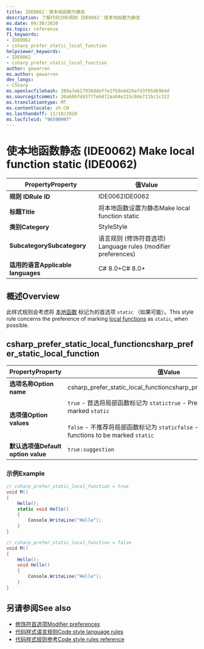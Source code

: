 ```yaml
---
title: IDE0062：使本地函数为静态
description: 了解代码分析规则 IDE0062：使本地函数为静态
ms.date: 09/30/2020
ms.topic: reference
f1_keywords:
- IDE0062
- csharp_prefer_static_local_function
helpviewer_keywords:
- IDE0062
- csharp_prefer_static_local_function
author: gewarren
ms.author: gewarren
dev_langs:
- CSharp
ms.openlocfilehash: 209a7eb17936ddeffe2fb9e4d29afd3f95d6984d
ms.sourcegitcommit: 30a686fd4377fe6472aa04e215c0de711bc1c322
ms.translationtype: MT
ms.contentlocale: zh-CN
ms.lasthandoff: 11/10/2020
ms.locfileid: "96590997"
---
```

# <a name="make-local-function-static-ide0062"></a><span data-ttu-id="2279f-103">使本地函数静态 (IDE0062) </span><span class="sxs-lookup"><span data-stu-id="2279f-103">Make local function static (IDE0062)</span></span>

|<span data-ttu-id="2279f-104">Property</span><span class="sxs-lookup"><span data-stu-id="2279f-104">Property</span></span>|<span data-ttu-id="2279f-105">值</span><span class="sxs-lookup"><span data-stu-id="2279f-105">Value</span></span>|
|-|-|
| <span data-ttu-id="2279f-106">**规则 ID**</span><span class="sxs-lookup"><span data-stu-id="2279f-106">**Rule ID**</span></span> | <span data-ttu-id="2279f-107">IDE0062</span><span class="sxs-lookup"><span data-stu-id="2279f-107">IDE0062</span></span> |
| <span data-ttu-id="2279f-108">**标题**</span><span class="sxs-lookup"><span data-stu-id="2279f-108">**Title**</span></span> | <span data-ttu-id="2279f-109">将本地函数设置为静态</span><span class="sxs-lookup"><span data-stu-id="2279f-109">Make local function static</span></span> |
| <span data-ttu-id="2279f-110">**类别**</span><span class="sxs-lookup"><span data-stu-id="2279f-110">**Category**</span></span> | <span data-ttu-id="2279f-111">Style</span><span class="sxs-lookup"><span data-stu-id="2279f-111">Style</span></span> |
| <span data-ttu-id="2279f-112">**Subcategory**</span><span class="sxs-lookup"><span data-stu-id="2279f-112">**Subcategory**</span></span> | <span data-ttu-id="2279f-113">语言规则 (修饰符首选项) </span><span class="sxs-lookup"><span data-stu-id="2279f-113">Language rules (modifier preferences)</span></span> |
| <span data-ttu-id="2279f-114">**适用的语言**</span><span class="sxs-lookup"><span data-stu-id="2279f-114">**Applicable languages**</span></span> | <span data-ttu-id="2279f-115">C# 8.0+</span><span class="sxs-lookup"><span data-stu-id="2279f-115">C# 8.0+</span></span> |

## <a name="overview"></a><span data-ttu-id="2279f-116">概述</span><span class="sxs-lookup"><span data-stu-id="2279f-116">Overview</span></span>

<span data-ttu-id="2279f-117">此样式规则会考虑将 [本地函数](../../../csharp/programming-guide/classes-and-structs/local-functions.md) 标记为的首选项 `static` （如果可能）。</span><span class="sxs-lookup"><span data-stu-id="2279f-117">This style rule concerns the preference of marking [local functions](../../../csharp/programming-guide/classes-and-structs/local-functions.md) as `static`, when possible.</span></span>

## <a name="csharp_prefer_static_local_function"></a><span data-ttu-id="2279f-118">csharp_prefer_static_local_function</span><span class="sxs-lookup"><span data-stu-id="2279f-118">csharp_prefer_static_local_function</span></span>

|<span data-ttu-id="2279f-119">Property</span><span class="sxs-lookup"><span data-stu-id="2279f-119">Property</span></span>|<span data-ttu-id="2279f-120">值</span><span class="sxs-lookup"><span data-stu-id="2279f-120">Value</span></span>|
|-|-|
| <span data-ttu-id="2279f-121">**选项名称**</span><span class="sxs-lookup"><span data-stu-id="2279f-121">**Option name**</span></span> | <span data-ttu-id="2279f-122">csharp_prefer_static_local_function</span><span class="sxs-lookup"><span data-stu-id="2279f-122">csharp_prefer_static_local_function</span></span> |
| <span data-ttu-id="2279f-123">**选项值**</span><span class="sxs-lookup"><span data-stu-id="2279f-123">**Option values**</span></span> | <span data-ttu-id="2279f-124">`true` - 首选将局部函数标记为 `static`</span><span class="sxs-lookup"><span data-stu-id="2279f-124">`true` - Prefer local functions to be marked `static`</span></span><br /><br /><span data-ttu-id="2279f-125">`false` - 不推荐将局部函数标记为 `static`</span><span class="sxs-lookup"><span data-stu-id="2279f-125">`false` - Don't prefer local functions to be marked `static`</span></span> |
| <span data-ttu-id="2279f-126">**默认选项值**</span><span class="sxs-lookup"><span data-stu-id="2279f-126">**Default option value**</span></span> | `true:suggestion` |

### <a name="example"></a><span data-ttu-id="2279f-127">示例</span><span class="sxs-lookup"><span data-stu-id="2279f-127">Example</span></span>

```csharp
// csharp_prefer_static_local_function = true
void M()
{
    Hello();
    static void Hello()
    {
        Console.WriteLine("Hello");
    }
}

// csharp_prefer_static_local_function = false
void M()
{
    Hello();
    void Hello()
    {
        Console.WriteLine("Hello");
    }
}
```

## <a name="see-also"></a><span data-ttu-id="2279f-128">另请参阅</span><span class="sxs-lookup"><span data-stu-id="2279f-128">See also</span></span>

- [<span data-ttu-id="2279f-129">修饰符首选项</span><span class="sxs-lookup"><span data-stu-id="2279f-129">Modifier preferences</span></span>](modifier-preferences.md)
- [<span data-ttu-id="2279f-130">代码样式语言规则</span><span class="sxs-lookup"><span data-stu-id="2279f-130">Code style language rules</span></span>](language-rules.md)
- [<span data-ttu-id="2279f-131">代码样式规则参考</span><span class="sxs-lookup"><span data-stu-id="2279f-131">Code style rules reference</span></span>](index.md)
